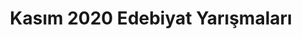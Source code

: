 ---
layout: monthly
title: "Kasım 2020 Edebiyat Yarışmaları"
key: "kasım 2020"
description: "kasım 2020, resim yarışmaları, hikaye yazma, para ödüllü yarışmalar, öykü yarışması"
permalink: "kasim-ayi-2020-edebiyat-yarismalari/"
---